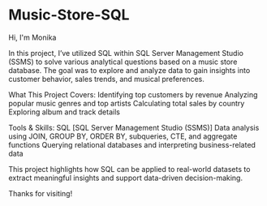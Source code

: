 # Music-Store-SQL
Hi, I'm Monika

In this project, I’ve utilized SQL within SQL Server Management Studio (SSMS) to solve various analytical questions based on a music store database. The goal was to explore and analyze data to gain insights into customer behavior, sales trends, and musical preferences.

What This Project Covers: 
Identifying top customers by revenue Analyzing popular music genres and top artists Calculating total sales by country Exploring album and track details

Tools & Skills: 
SQL [SQL Server Management Studio (SSMS)] Data analysis using JOIN, GROUP BY, ORDER BY, subqueries, CTE, and aggregate functions Querying relational databases and interpreting business-related data

This project highlights how SQL can be applied to real-world datasets to extract meaningful insights and support data-driven decision-making.

Thanks for visiting!
